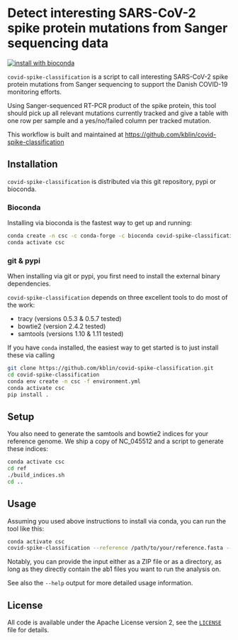 # Detect interesting SARS-CoV-2 spike protein mutations from Sanger sequencing data

[![install with bioconda](https://img.shields.io/badge/install%20with-bioconda-brightgreen.svg?style=flat)](http://bioconda.github.io/recipes/covid-spike-classification/README.html)

`covid-spike-classification` is a script to call interesting SARS-CoV-2 spike protein mutations
from Sanger sequencing to support the Danish COVID-19 monitoring efforts.

Using Sanger-sequenced RT-PCR product of the spike protein, this tool should pick up all relevant
mutations currently tracked and give a table with one row per sample and a yes/no/failed column per
tracked mutation.

This workflow is built and maintained at https://github.com/kblin/covid-spike-classification

## Installation

`covid-spike-classification` is distributed via this git repository, pypi or bioconda.


### Bioconda

Installing via bioconda is the fastest way to get up and running:

```sh
conda create -n csc -c conda-forge -c bioconda covid-spike-classification
conda activate csc
```

### git & pypi


When installing via git or pypi, you first need to install the external binary dependencies.


`covid-spike-classification` depends on three excellent tools to do most of the work:

* tracy (versions 0.5.3 & 0.5.7 tested)
* bowtie2 (version 2.4.2 tested)
* samtools (versions 1.10 & 1.11 tested)

If you have `conda` installed, the easiest way to get started is to just install these via calling
```sh
git clone https://github.com/kblin/covid-spike-classification.git
cd covid-spike-classification
conda env create -n csc -f environment.yml
conda activate csc
pip install .
```

## Setup

You also need to generate the samtools and bowtie2 indices for your reference genome. We ship a
copy of NC\_045512 and a script to generate these indices:

```sh
conda activate csc
cd ref
./build_indices.sh
cd ..
```

## Usage

Assuming you used above instructions to install via conda, you can run the tool like this:

```sh
conda activate csc
covid-spike-classification --reference /path/to/your/reference.fasta --outdir /path/to/result/dir /path/to/sanger/reads/dir_or.zip
```

Notably, you can provide the input either as a ZIP file or as a directory, as long as they directly contain the ab1 files you want
to run the analysis on.

See also the `--help` output for more detailed usage information.


## License
All code is available under the Apache License version 2, see the
[`LICENSE`](LICENSE) file for details.
